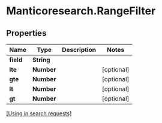 # Manticoresearch.RangeFilter

## Properties

Name | Type | Description | Notes
------------ | ------------- | ------------- | -------------
**field** | **String** |  | 
**lte** | **Number** |  | [optional] 
**gte** | **Number** |  | [optional] 
**lt** | **Number** |  | [optional] 
**gt** | **Number** |  | [optional] 

[[Using in search requests]](SearchRequest.md#RangeFilter)



